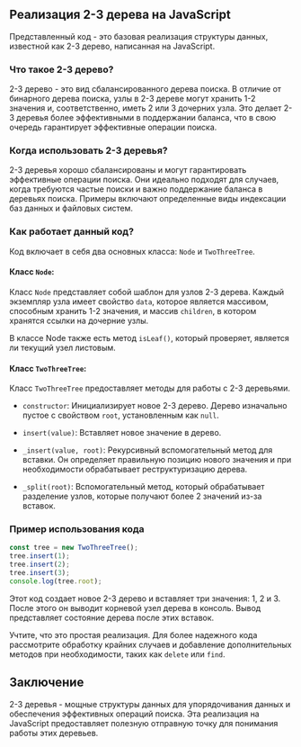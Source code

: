 ## Реализация 2-3 дерева на JavaScript

Представленный код - это базовая реализация структуры данных, известной как 2-3 дерево, написанная на JavaScript.

### Что такое 2-3 дерево?

2-3 дерево - это вид сбалансированного дерева поиска. В отличие от бинарного дерева поиска, узлы в 2-3 дереве могут хранить 1-2 значения и, соответственно, иметь 2 или 3 дочерних узла. Это делает 2-3 деревья более эффективными в поддержании баланса, что в свою очередь гарантирует эффективные операции поиска.

### Когда использовать 2-3 деревья?

2-3 деревья хорошо сбалансированы и могут гарантировать эффективные операции поиска. Они идеально подходят для случаев, когда требуются частые поиски и важно поддержание баланса в деревьях поиска. Примеры включают определенные виды индексации баз данных и файловых систем.

### Как работает данный код?

Код включает в себя два основных класса: `Node` и `TwoThreeTree`.

#### Класс `Node`:

Класс `Node` представляет собой шаблон для узлов 2-3 дерева. Каждый экземпляр узла имеет свойство `data`, которое является массивом, способным хранить 1-2 значения, и массив `children`, в котором хранятся ссылки на дочерние узлы.

В классе Node также есть метод `isLeaf()`, который проверяет, является ли текущий узел листовым.

#### Класс `TwoThreeTree`:

Класс `TwoThreeTree` предоставляет методы для работы с 2-3 деревьями.

- `constructor`: Инициализирует новое 2-3 дерево. Дерево изначально пустое с свойством `root`, установленным как `null`.

- `insert(value)`: Вставляет новое значение в дерево.

- `_insert(value, root)`: Рекурсивный вспомогательный метод для вставки. Он определяет правильную позицию нового значения и при необходимости обрабатывает реструктуризацию дерева.

- `_split(root)`: Вспомогательный метод, который обрабатывает разделение узлов, которые получают более 2 значений из-за вставок.

### Пример использования кода

```javascript
const tree = new TwoThreeTree();
tree.insert(1);
tree.insert(2);
tree.insert(3);
console.log(tree.root);
```

Этот код создает новое 2-3 дерево и вставляет три значения: 1, 2 и 3. После этого он выводит корневой узел дерева в консоль. Вывод представляет состояние дерева после этих вставок.

Учтите, что это простая реализация. Для более надежного кода рассмотрите обработку крайних случаев и добавление дополнительных методов при необходимости, таких как `delete` или `find`.

## Заключение

2-3 деревья - мощные структуры данных для упорядочивания данных и обеспечения эффективных операций поиска. Эта реализация на JavaScript предоставляет полезную отправную точку для понимания работы этих деревьев.